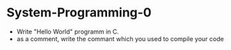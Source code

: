 # System-Programming-0
 - Write "Hello World" programm in C.
 - as a comment, write the commant which you used to compile your code
